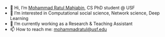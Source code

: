 - 👋 Hi, I’m [Mohammad Ratul Mahjabin](https://ratul-mahjabin.github.io), CS PhD student @ USF
- 👀 I’m interested in Computational social science, Network science, Deep Learning
- 🌱 I’m currently working as a Research & Teaching Assistant
- 📫 How to reach me: mohammadratul@usf.edu

<!---
ratul-mahjabin/ratul-mahjabin is a ✨ special ✨ repository because its `README.md` (this file) appears on your GitHub profile.
You can click the Preview link to take a look at your changes.
--->

